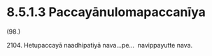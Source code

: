 

# 8.5.1.3 Paccayānulomapaccanīya





(98.)

2104\. Hetupaccayā naadhipatiyā nava…pe…  navippayutte nava.



